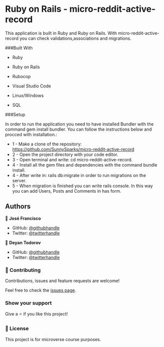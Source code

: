 # Ruby on Rails - micro-reddit-active-record

This application is built in Ruby and Ruby on Rails. With micro-reddit-active-record you can check validations,associations and migrations.

###Built With

* Ruby

* Ruby on Rails

* Rubocop

* Visual Studio Code

* Linux/Windows

* SQL

###Setup

In order to run the application you need to have installed Bundler with the command gem install bundler. You can follow the instructions below and procced with installation.:

* 1 - Make a clone of the repository: https://github.com/SunnySparks/micro-reddit-active-record
* 2 - Open the project directory with your code editor.
* 3 - Open terminal and write: cd micro-reddit-active-record.
* 4 - Install all the gem files and dependencies with the command bundle install. 
* 4 - After write in: rails db:migrate in order to run migrations on the server.
* 5 - When migration is finished you can write rails console. In this way you can add Users, Posts and Comments in has form. 


## Authors

👤 **José Francisco**

- GitHub: [@githubhandle](https://github.com/SunnySparks)
- Twitter: [@twitterhandle](https://twitter.com/JosFranT6)

👤 **Deyan Todorov**

- GitHub: [@githubhandle](https://github.com/deikdesign)
- Twitter: [@twitterhandle](https://twitter.com/deikdesign)



### 🤝 Contributing

Contributions, issues and feature requests are welcome!

Feel free to check the [issues page](issues/).

### Show your support

Give a ⭐️ if you like this project!


### 📝 License

This project is for microverse course purposes.
